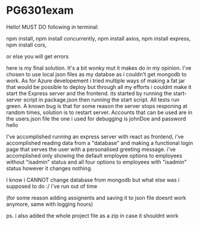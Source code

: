 # PG6301exam
Hello!
MUST DO following in terminal:

npm install, 
npm install concurrently, 
npm install axios, 
npm install express, 
npm install cors, 

or else you will get errors

here is my final solution. 
It's a bit wonky mut it makes do in my opinion. I've chosen to use local json files as my databse as i couldn't get mongodb to work.
As for Azure developement i tried multiple ways of making a fat jar that would be possible to deploy but through all my efforts i couldnt make it start the Express server and the frontend.
its started by running the start-server script in package.json then running the start script.
All tests run green.
A known bug is that for some reason the server stops responing at random times, solution is to restart server.
Accounts that can be used are in the users.json file
the one i used for debugging is johnDoe and password hello

I've accomplished running an express server with react as frontend, i've accomplished reading data from a "database" and making a functional login page that serves the user with a personalised greeting message.
i've accomplished only showing the default employee options to employees without "isadmin" status and all four options to employees with "isadmin" status however it changes nothing.

I know i CANNOT change database from mongodb but what else was i supposed to do :/ i've run out of time

(for some reason adding assignents and saving it to json file doesnt work anymore, same with logging hours)

ps. i also added the whole project file as a zip in case it shouldnt work
